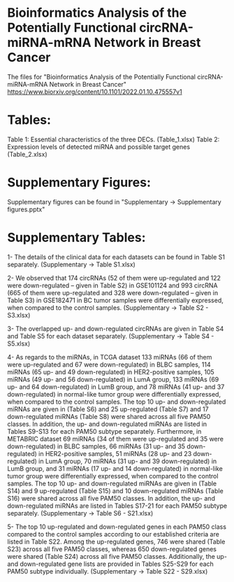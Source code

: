 # Bioinformatics Analysis of the Potentially Functional circRNA-miRNA-mRNA Network in Breast Cancer
The files for "Bioinformatics Analysis of the Potentially Functional circRNA-miRNA-mRNA Network in Breast Cancer"
https://www.biorxiv.org/content/10.1101/2022.01.10.475557v1

# Tables:
Table 1: Essential characteristics of the three DECs. (Table_1.xlsx)
Table 2: Expression levels of detected miRNA and possible target genes (Table_2.xlsx)

# Supplementary Figures:
Supplementary figures can be found in "Supplementary -> Supplementary figures.pptx"

# Supplementary Tables:
1- The details of the clinical data for each datasets can be found in Table S1 separately. (Supplementary -> Table S1.xlsx)

2- We observed that 174 circRNAs (52 of them were up-regulated and 122 were down-regulated – given in Table S2) in GSE101124 and 993 circRNA (665 of them were up-regulated and 328 were down-regulated – given in Table S3) in GSE182471 in BC tumor samples were differentially expressed, when compared to the control samples. (Supplementary -> Table S2 - S3.xlsx)

3- The overlapped up- and down-regulated circRNAs are given in Table S4 and Table S5 for each dataset separately. (Supplementary -> Table S4 - S5.xlsx)

4- As regards to the miRNAs, in TCGA dataset 133 miRNAs (66 of them were up-regulated and 67 were down-regulated) in BLBC samples, 114 miRNAs (65 up- and 49 down-regulated) in HER2-positive samples, 105 miRNAs (49 up- and 56 down-regulated) in LumA group, 133 miRNAs (69 up- and 64 down-regulated) in LumB group, and 78 miRNAs (41 up- and 37 down-regulated) in normal-like tumor group were differentially expressed, when compared to the control samples. The top 10 up- and down-regulated miRNAs are given in (Table S6) and 25 up-regulated (Table S7) and 17 down-regulated miRNAs (Table S8) were shared across all five PAM50 classes.  In addition, the up- and down-regulated miRNAs are listed in Tables S9-S13 for each PAM50 subtype separately. Furthermore, in METABRIC dataset 69 miRNAs (34 of them were up-regulated and 35 were down-regulated) in BLBC samples, 66 miRNAs (31 up- and 35 down-regulated) in HER2-positive samples, 51 miRNAs (28 up- and 23 down-regulated) in LumA group, 70 miRNAs (31 up- and 39 down-regulated) in LumB group, and 31 miRNAs (17 up- and 14 down-regulated) in normal-like tumor group were differentially expressed, when compared to the control samples. The top 10 up- and down-regulated miRNAs are given in (Table S14) and 9 up-regulated (Table S15) and 10 down-regulated miRNAs (Table S16) were shared across all five PAM50 classes. In addition, the up- and down-regulated miRNAs are listed in Tables S17-21 for each PAM50 subtype separately. (Supplementary -> Table S6 - S21.xlsx)

5- The top 10 up-regulated and down-regulated genes in each PAM50 class compared to the control samples according to our established criteria are listed in Table S22. Among the up-regulated genes, 746 were shared (Table S23) across all five PAM50 classes, whereas 650 down-regulated genes were shared (Table S24) across all five PAM50 classes. Additionally, the up- and down-regulated gene lists are provided in Tables S25-S29 for each PAM50 subtype individually. (Supplementary -> Table S22 - S29.xlsx)
